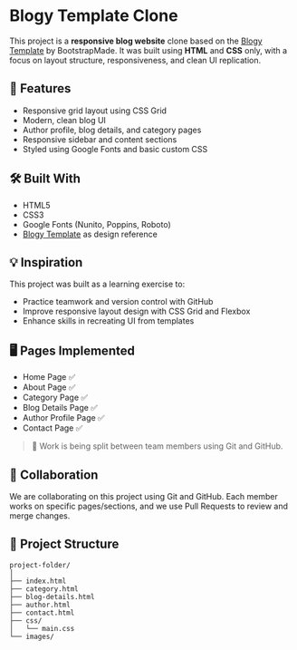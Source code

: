# Blogy Template Clone

This project is a **responsive blog website** clone based on the [Blogy Template](https://bootstrapmade.com/content/demo/Blogy/) by BootstrapMade. It was built using **HTML** and **CSS** only, with a focus on layout structure, responsiveness, and clean UI replication.

## 📌 Features

- Responsive grid layout using CSS Grid
- Modern, clean blog UI
- Author profile, blog details, and category pages
- Responsive sidebar and content sections
- Styled using Google Fonts and basic custom CSS

## 🛠️ Built With

- HTML5
- CSS3
- Google Fonts (Nunito, Poppins, Roboto)
- [Blogy Template](https://bootstrapmade.com/content/demo/Blogy/) as design reference

## 💡 Inspiration

This project was built as a learning exercise to:

- Practice teamwork and version control with GitHub
- Improve responsive layout design with CSS Grid and Flexbox
- Enhance skills in recreating UI from templates

## 🖥️ Pages Implemented

- Home Page ✅
- About Page ✅
- Category Page ✅
- Blog Details Page ✅
- Author Profile Page ✅
- Contact Page ✅

> 🔁 Work is being split between team members using Git and GitHub.

## 🤝 Collaboration

We are collaborating on this project using Git and GitHub. Each member works on specific pages/sections, and we use Pull Requests to review and merge changes.

## 📁 Project Structure

```plaintext
project-folder/
│
├── index.html
├── category.html
├── blog-details.html
├── author.html
├── contact.html
├── css/
│   └── main.css
└── images/
